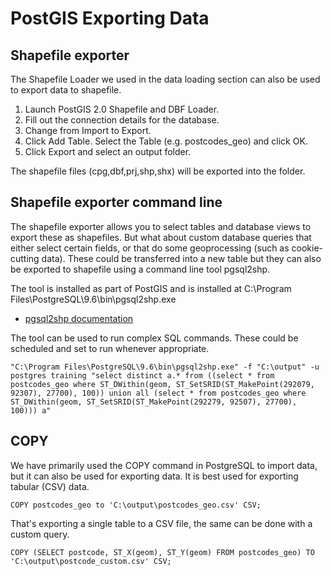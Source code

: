 PostGIS Exporting Data
======================

Shapefile exporter
------------------

The Shapefile Loader we used in the data loading section can also be used to export data to shapefile.

1. Launch PostGIS 2.0 Shapefile and DBF Loader.
2. Fill out the connection details for the database.
3. Change from Import to Export.
4. Click Add Table.  Select the Table (e.g. postcodes_geo) and click OK.
5. Click Export and select an output folder.

The shapefile files (cpg,dbf,prj,shp,shx) will be exported into the folder.

Shapefile exporter command line
-------------------------------

The shapefile exporter allows you to select tables and database views to export these as shapefiles.  But what about custom database queries that either select certain fields, or that do some geoprocessing (such as cookie-cutting data).  These could be transferred into a new table but they can also be exported to shapefile using a command line tool pgsql2shp.

The tool is installed as part of PostGIS and is installed at C:\Program Files\PostgreSQL\9.6\bin\pgsql2shp.exe

- [pgsql2shp documentation](http://postgis.net/docs/manual-1.5/ch04.html#id361651)

The tool can be used to run complex SQL commands.  These could be scheduled and set to run whenever appropriate.

```BatchFile
"C:\Program Files\PostgreSQL\9.6\bin\pgsql2shp.exe" -f "C:\output" -u postgres training "select distinct a.* from ((select * from postcodes_geo where ST_DWithin(geom, ST_SetSRID(ST_MakePoint(292079, 92307), 27700), 100)) union all (select * from postcodes_geo where ST_DWithin(geom, ST_SetSRID(ST_MakePoint(292279, 92507), 27700), 100))) a"
```

COPY
----

We have primarily used the COPY command in PostgreSQL to import data, but it can also be used for exporting data.  It is best used for exporting tabular (CSV) data.

```PLpgSQL
COPY postcodes_geo to 'C:\output\postcodes_geo.csv' CSV;
```

That's exporting a single table to a CSV file, the same can be done with a custom query.

```PLpgSQL
COPY (SELECT postcode, ST_X(geom), ST_Y(geom) FROM postcodes_geo) TO 'C:\output\postcode_custom.csv' CSV;
```